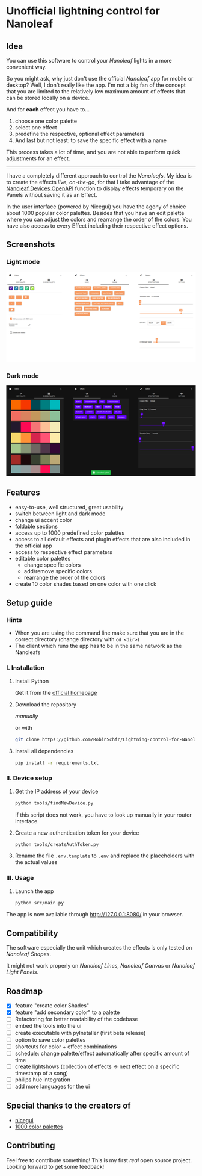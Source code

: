 # Unofficial lightning control for Nanoleaf

## Idea
You can use this software to control your *Nanoleaf* lights in a more convenient way.

So you might ask, why just don't use the official *Nanoleaf* app for mobile or desktop? 
Well, I don't really like the app. I'm not a big fan of the concept that you are limited to the relatively low maximum amount of effects that can be stored locally on a device.

And for **each** effect you have to...
1. choose one color palette
2. select one effect
3. predefine the respective, optional effect parameters
4. And last but not least: to save the specific effect with a name

This process takes a lot of time, and you are not able to perform quick adjustments for an effect.

---

I have a completely different approach to control the *Nanoleafs*. My idea is to create the effects *live*, *on-the-go*, for that I take advantage of the [Nanoleaf Devices OpenAPI](https://forum.nanoleaf.me/docs) function to display effects temporary on the Panels without saving it as an Effect. 

In the user interface (powered by Nicegui) you have the agony of choice about 1000 popular color palettes. Besides that you have an edit palette where you can adjust the colors and rearrange the order of the colors. You have also access to every Effect including their respective effect options. 

## Screenshots

### Light mode
![](media/screenshot_light.png)

### Dark mode
![](media/screenshot_dark.png)

## Features
- easy-to-use, well structured, great usability
- switch between light and dark mode
- change ui accent color
- foldable sections
- access up to 1000 predefined color palettes
- access to all default effects and plugin effects that are also included in the official app
- access to respective effect parameters
- editable color palettes
	- change specific colors
	- add/remove specific colors
	- rearrange the order of the colors
- create 10 color shades based on one color with one click

## Setup guide
### Hints
- When you are using the command line make sure that you are in the correct directory (change directory with `cd <dir>`)
- The client which runs the app has to be in the same network as the Nanoleafs

### I. Installation
1. Install Python

	Get it from the [official homepage](https://www.python.org/downloads/)

2. Download the repository

	*manually*

	or with

	```bash 
	git clone https://github.com/RobinSchfr/Lightning-control-for-Nanoleaf.git
	```

3. Install all dependencies

	```bash
	pip install -r requirements.txt
	```
	
### II. Device setup
1. Get the IP address of your device

	```bash
	python tools/findNewDevice.py
	```
	If this script does not work, you have to look up manually in your router interface.

2. Create a new authentication token for your device
	
	```bash
	python tools/createAuthToken.py
	```

3. Rename the file `.env.template` to `.env` and replace the placeholders with the actual values

### III. Usage
1. Launch the app

	```bash
	python src/main.py
	```
The app is now available through http://127.0.0.1:8080/ in your browser.

## Compatibility
The software especially the unit which creates the effects is only tested on *Nanoleaf Shapes*.

It might not work properly on *Nanoleaf Lines*, *Nanoleaf Canvas* or *Nanoleaf Light Panels*.

## Roadmap
- [x] feature "create color Shades"
- [x] feature "add secondary color" to a palette
- [ ] Refactoring for better readability of the codebase
- [ ] embed the tools into the ui
- [ ] create executable with pyInstaller (first beta release)
- [ ] option to save color palettes
- [ ] shortcuts for color + effect combinations
- [ ] schedule: change palette/effect automatically after specific amount of time
- [ ] create lightshows (collection of effects → next effect on a specific timestamp of a song)
- [ ] philips hue integration
- [ ] add more languages for the ui

## Special thanks to the creators of
- [nicegui](https://github.com/zauberzeug/nicegui)
- [1000 color palettes](https://github.com/Jam3/nice-color-palettes/blob/master/1000.json)

## Contributing
Feel free to contribute something! 
This is my first *real* open source project. 
Looking forward to get some feedback!
